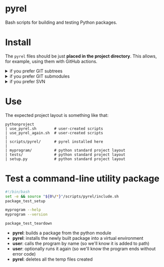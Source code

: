 # pyrel

Bash scripts for building and testing Python packages.

# Install

The `pyrel` files should be just **placed in the project directory**. This allows, for example, 
using them with GitHub actions.

<details><summary>if you prefer GIT subtrees</summary><br/>

Create `/abc/pythonproject/scripts/pyrel`:

```bash
$ cd /abc/pythonproject
$ git subtree add --prefix scripts/pyrel https://github.com/rtmigo/pyrel master --squash
```

Update to latest version:
```bash
$ cd /abc/pythonproject
$ git subtree pull -m "update pyrel" --prefix scripts/pyrel https://github.com/rtmigo/pyrel master --squash
```

</details>

<details><summary>if you prefer GIT submodules</summary><br/>

Create `/abc/pythonproject/scripts/pyrel`:

```bash
$ cd /abc/pythonproject
$ git submodule add https://github.com/rtmigo/pyrel scripts/pyrel
```

Update to latest version:
```bash
$ cd /abc/pythonproject
$ git submodule update --remote
```

Remove if you change your mind:

```bash
$ cd /abc/pythonproject
$ git rm scripts/pyrel -f
$ rm -rf .git/modules/scripts/pyrel
```
</details>

<details><summary>if you prefer SVN</summary><br/>

Create `/abc/pythonproject/scripts/pyrel`:

```bash
$ cd /abc/pythonproject
$ svn export https://github.com/rtmigo/pyrel/trunk scripts/pyrel --force
```

Update with the same command.

</details>


# Use

The expected project layout is something like that:

```
pythonproject
| use_pyrel.sh        # user-created scripts
| use_pyrel_again.sh  # user-created scripts
| 
| scripts/pyrel/      # pyrel installed here
|
| myprogram/          # python standard project layout
| tests/              # python standard project layout
| setup.py            # python standard project layout
```


# Test a command-line utility package 

```bash
#!/bin/bash
set -e && source "${0%/*}"/scripts/pyrel/include.sh
package_test_setup

myprogram --help
myprogram --version

package_test_teardown
```

- **pyrel**: builds a package from the python module
- **pyrel**: installs the newly built package into a virtual environment
- **user**: calls the program by name (so we'll know it is added to path)
- **user**: optionally runs it again (so we'll know the program ends without error code)
- **pyrel**: deletes all the temp files created
